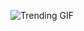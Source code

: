 ![Trending GIF](https://media2.giphy.com/media/v1.Y2lkPThiYjIxNzcyazhob2s2eDY2ZG03M3NuaGoyNmZ1bndnOWsweDcwZHM5dXV1Z3dldyZlcD12MV9naWZzX3NlYXJjaCZjdD1n/GfLyPobJEnWDBJOhye/giphy.gif)
